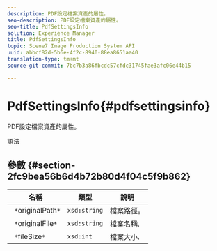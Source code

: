 ```yaml
---
description: PDF設定檔案資產的屬性。
seo-description: PDF設定檔案資產的屬性。
seo-title: PdfSettingsInfo
solution: Experience Manager
title: PdfSettingsInfo
topic: Scene7 Image Production System API
uuid: abbcf82d-5b6e-4f2c-8940-88ea8651aa40
translation-type: tm+mt
source-git-commit: 7bc7b3a86fbcdc57cfdc31745fae3afc06e44b15

---
```



# PdfSettingsInfo{#pdfsettingsinfo}

PDF設定檔案資產的屬性。

語法

## 參數 {#section-2fc9bea56b6d4b72b80d4f04c5f9b862}

| 名稱 | 類型 | 說明 |
|---|---|---|
| ` *`originalPath`*` | `xsd:string` | 檔案路徑。 |
| ` *`originalFile`*` | `xsd:string` | 檔案名稱. |
| ` *`fileSize`*` | `xsd:int` | 檔案大小. |

